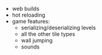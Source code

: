 - web builds
- hot reloading
- game features:
  - serializing/deserializing levels
  - all the other tile types
  - wall jumping
  - sounds
